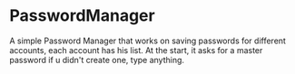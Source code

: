 # PasswordManager
A simple Password Manager that works on saving passwords for different accounts, each account has his list. 
At the start, it asks for a master password if u didn't create one, type anything.

